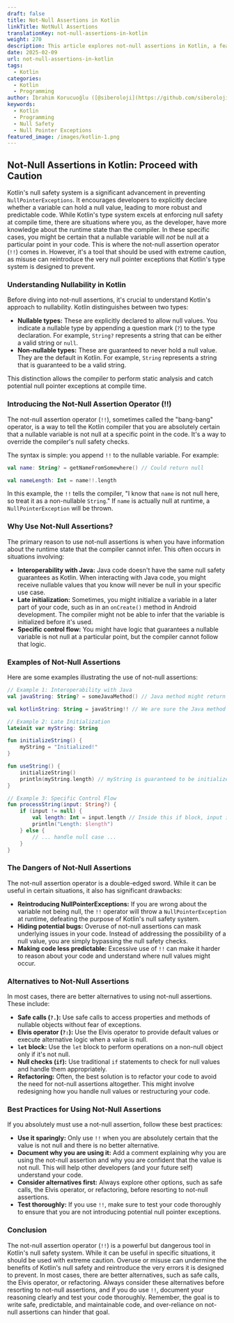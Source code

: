 ```yaml
---
draft: false
title: Not-Null Assertions in Kotlin
linkTitle: NotNull Assertions
translationKey: not-null-assertions-in-kotlin
weight: 270
description: This article explores not-null assertions in Kotlin, a feature that allows developers to override the null safety checks made by the compiler.
date: 2025-02-09
url: not-null-assertions-in-kotlin
tags:
  - Kotlin
categories:
  - Kotlin
  - Programming
author: İbrahim Korucuoğlu ([@siberoloji](https://github.com/siberoloji))
keywords:
  - Kotlin
  - Programming
  - Null Safety
  - Null Pointer Exceptions
featured_image: /images/kotlin-1.png
---
```

## Not-Null Assertions in Kotlin: Proceed with Caution

Kotlin's null safety system is a significant advancement in preventing `NullPointerExceptions`. It encourages developers to explicitly declare whether a variable can hold a null value, leading to more robust and predictable code.  While Kotlin's type system excels at enforcing null safety at compile time, there are situations where you, as the developer, have more knowledge about the runtime state than the compiler. In these specific cases, you might be certain that a nullable variable will *not* be null at a particular point in your code.  This is where the not-null assertion operator (`!!`) comes in. However, it's a tool that should be used with extreme caution, as misuse can reintroduce the very null pointer exceptions that Kotlin's type system is designed to prevent.

### Understanding Nullability in Kotlin

Before diving into not-null assertions, it's crucial to understand Kotlin's approach to nullability. Kotlin distinguishes between two types:

* **Nullable types:** These are explicitly declared to allow null values. You indicate a nullable type by appending a question mark (`?`) to the type declaration. For example, `String?` represents a string that can be either a valid string or `null`.
* **Non-nullable types:** These are guaranteed to never hold a null value. They are the default in Kotlin. For example, `String` represents a string that is guaranteed to be a valid string.

This distinction allows the compiler to perform static analysis and catch potential null pointer exceptions at compile time.

### Introducing the Not-Null Assertion Operator (!!)

The not-null assertion operator (`!!`), sometimes called the "bang-bang" operator, is a way to tell the Kotlin compiler that you are absolutely certain that a nullable variable is not null at a specific point in the code.  It's a way to override the compiler's null safety checks.

The syntax is simple: you append `!!` to the nullable variable.  For example:

```kotlin
val name: String? = getNameFromSomewhere() // Could return null

val nameLength: Int = name!!.length
```

In this example, the `!!` tells the compiler, "I know that `name` is not null here, so treat it as a non-nullable `String`."  If `name` is actually null at runtime, a `NullPointerException` will be thrown.

### Why Use Not-Null Assertions?

The primary reason to use not-null assertions is when you have information about the runtime state that the compiler cannot infer.  This often occurs in situations involving:

* **Interoperability with Java:**  Java code doesn't have the same null safety guarantees as Kotlin.  When interacting with Java code, you might receive nullable values that you know will never be null in your specific use case.
* **Late initialization:**  Sometimes, you might initialize a variable in a later part of your code, such as in an `onCreate()` method in Android development.  The compiler might not be able to infer that the variable is initialized before it's used.
* **Specific control flow:**  You might have logic that guarantees a nullable variable is not null at a particular point, but the compiler cannot follow that logic.

### Examples of Not-Null Assertions

Here are some examples illustrating the use of not-null assertions:

```kotlin
// Example 1: Interoperability with Java
val javaString: String? = someJavaMethod() // Java method might return null

val kotlinString: String = javaString!! // We are sure the Java method won't return null in this specific case

// Example 2: Late Initialization
lateinit var myString: String

fun initializeString() {
    myString = "Initialized!"
}

fun useString() {
    initializeString()
    println(myString.length) // myString is guaranteed to be initialized here. No need for !!
}

// Example 3: Specific Control Flow
fun processString(input: String?) {
    if (input != null) {
        val length: Int = input.length // Inside this if block, input is guaranteed to be non-null
        println("Length: $length")
    } else {
        // ... handle null case ...
    }
}
```

### The Dangers of Not-Null Assertions

The not-null assertion operator is a double-edged sword.  While it can be useful in certain situations, it also has significant drawbacks:

* **Reintroducing NullPointerExceptions:**  If you are wrong about the variable not being null, the `!!` operator will throw a `NullPointerException` at runtime, defeating the purpose of Kotlin's null safety system.
* **Hiding potential bugs:**  Overuse of not-null assertions can mask underlying issues in your code.  Instead of addressing the possibility of a null value, you are simply bypassing the null safety checks.
* **Making code less predictable:**  Excessive use of `!!` can make it harder to reason about your code and understand where null values might occur.

### Alternatives to Not-Null Assertions

In most cases, there are better alternatives to using not-null assertions.  These include:

* **Safe calls (`?.`):**  Use safe calls to access properties and methods of nullable objects without fear of exceptions.
* **Elvis operator (`?:`):**  Use the Elvis operator to provide default values or execute alternative logic when a value is null.
* **`let` block:**  Use the `let` block to perform operations on a non-null object only if it's not null.
* **Null checks (`if`):**  Use traditional `if` statements to check for null values and handle them appropriately.
* **Refactoring:**  Often, the best solution is to refactor your code to avoid the need for not-null assertions altogether.  This might involve redesigning how you handle null values or restructuring your code.

### Best Practices for Using Not-Null Assertions

If you absolutely must use a not-null assertion, follow these best practices:

* **Use it sparingly:**  Only use `!!` when you are absolutely certain that the value is not null and there is no better alternative.
* **Document why you are using it:**  Add a comment explaining why you are using the not-null assertion and why you are confident that the value is not null.  This will help other developers (and your future self) understand your code.
* **Consider alternatives first:**  Always explore other options, such as safe calls, the Elvis operator, or refactoring, before resorting to not-null assertions.
* **Test thoroughly:**  If you use `!!`, make sure to test your code thoroughly to ensure that you are not introducing potential null pointer exceptions.

### Conclusion

The not-null assertion operator (`!!`) is a powerful but dangerous tool in Kotlin's null safety system.  While it can be useful in specific situations, it should be used with extreme caution.  Overuse or misuse can undermine the benefits of Kotlin's null safety and reintroduce the very errors it is designed to prevent.  In most cases, there are better alternatives, such as safe calls, the Elvis operator, or refactoring.  Always consider these alternatives before resorting to not-null assertions, and if you do use `!!`, document your reasoning clearly and test your code thoroughly.  Remember, the goal is to write safe, predictable, and maintainable code, and over-reliance on not-null assertions can hinder that goal.
